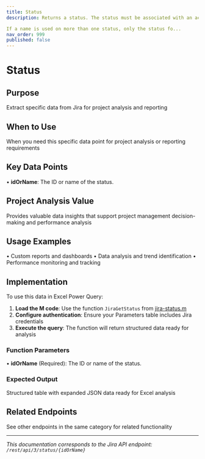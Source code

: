 ```yaml
---
title: Status
description: Returns a status. The status must be associated with an active workflow to be returned.

If a name is used on more than one status, only the status fo...
nav_order: 999
published: false
---
```


# Status

## Purpose
Extract specific data from Jira for project analysis and reporting

## When to Use
When you need this specific data point for project analysis or reporting requirements

## Key Data Points
• **idOrName**: The ID or name of the status.

## Project Analysis Value
Provides valuable data insights that support project management decision-making and performance analysis

## Usage Examples
• Custom reports and dashboards
• Data analysis and trend identification
• Performance monitoring and tracking

## Implementation
To use this data in Excel Power Query:

1. **Load the M code**: Use the function `JiraGetStatus` from [jira-status.m](../assets/jira-status.m)
2. **Configure authentication**: Ensure your Parameters table includes Jira credentials
3. **Execute the query**: The function will return structured data ready for analysis

### Function Parameters
• **idOrName** (Required): The ID or name of the status.

### Expected Output
Structured table with expanded JSON data ready for Excel analysis

## Related Endpoints
See other endpoints in the same category for related functionality

---
*This documentation corresponds to the Jira API endpoint: `/rest/api/3/status/{idOrName}`*
